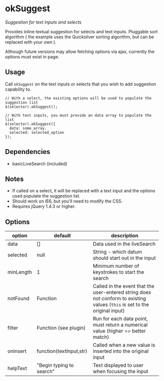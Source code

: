 # okSuggest

*Suggestion for text inputs and selects* 

Provides inline textual suggestion for selects and text inputs.
Pluggable sort algorithm ( the example uses the Quicksilver sorting 
algorithm, but can be replaced with your own ). 

Although future versions may allow fetching options via ajax, currently the
options must exist in page.

## Usage

Call `okSuggest` on the text inputs or selects that you wish to add suggestion capability to.

    // With a select, the existing options will be used to populate the suggestion list
    $(selector).okSuggest();

    // With text inputs, you must provide an data array to populate the list
    $(selector).okSuggest({
      data: some_array,
      selected: selected_option
    });

## Dependencies

* basicLiveSearch (included)

## Notes

* If called on a select, it will be replaced with a text input and the options used populate the suggestion list.
* Should work on IE6, but you'll need to modify the CSS.
* Requires jQuery 1.4.3 or higher.

## Options

option           | default                                | description
---------------- | -------------------------------------- | -------------
data             | []                                     | Data used in the liveSearch
selected         | null                                   | String - which datum should start out in the input
minLength        | 1                                      | Minimum number of keystrokes to start the search
notFound         | Function                               | Called in the event that the user-entered string does not conform to existing values (`this` is set to the original input)
filter           | Function (see plugin)                  | Run for each data point, must return a numerical value (higher == better match)
onInsert         | function(textInput,str)                | Called when a new value is inserted into the original input
helpText         | "Begin typing to search"               | Text displayed to user when focusing the input
